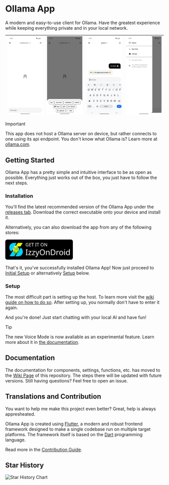 # Ollama App

A modern and easy-to-use client for Ollama. Have the greatest experience while keeping everything private and in your local network.

| ![banner 1: home screen](assets/screenshots/flutter_24.png) | ![banner 2: model selector](assets/screenshots/flutter_15.png) | ![banner 3: sample message](assets/screenshots/flutter_18.png) | ![banner 4: opened sidebar](assets/screenshots/flutter_26.png) |
|-|-|-|-|

> [!IMPORTANT]
> This app does not host a Ollama server on device, but rather connects to one using its api endpoint.
> You don't know what Ollama is? Learn more at [ollama.com](https://ollama.com).

## Getting Started

Ollama App has a pretty simple and intuitive interface to be as open as possible. Everything just works out of the box, you just have to follow the next steps.

### Installation

You'll find the latest recommended version of the Ollama App under the [releases tab](https://github.com/JHubi1/ollama-app/releases). Download the correct executable onto your device and install it.

Alternatively, you can also download the app from any of the following stores:

[<img src="assets/stores/IzzyOnDroid.png" width="215" />](https://apt.izzysoft.de/fdroid/index/apk/com.freakurl.apps.ollama/)
<!-- [<img src="assets/stores/FDroid.png" width="215" />](/com.freakurl.apps.ollama/) -->

That's it, you've successfully installed Ollama App! Now just proceed to [Initial Setup](https://github.com/JHubi1/ollama-app/wiki/Getting-Started#initial-setup) or alternatively [Setup](#setup) below.

### Setup

The most difficult part is setting up the host. To learn more visit the [wiki guide on how to do so](https://github.com/JHubi1/ollama-app/wiki/Getting-Started#setting-up-the-host). After setting up, you normally don't have to enter it again.

And you're done! Just start chatting with your local AI and have fun!

> [!TIP]
> The new Voice Mode is now avaliable as an experimental feature. Learn more about it in [the documentation](https://github.com/JHubi1/ollama-app/wiki/Components#voice).

## Documentation

The documentation for components, settings, functions, etc. has moved to the [Wiki Page](https://github.com/JHubi1/ollama-app/wiki) of this repository. The steps there will be updated with future versions. Still having questions? Feel free to open an issue.

## Translations and Contribution

You want to help me make this project even better? Great, help is always appresheated.

Ollama App is created using [Flutter](https://flutter.dev), a modern and robust frontend framework designed to make a single codebase run on multiple target platforms. The framework itself is based on the [Dart](https://dart.dev) programming language.

Read more in the [Contribution Guide](https://github.com/JHubi1/ollama-app/wiki/Contributing).

## Star History

![Star History Chart](https://api.star-history.com/svg?repos=JHubi1/ollama-app&type=Timeline)
